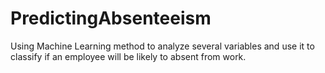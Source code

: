 # PredictingAbsenteeism
Using Machine Learning method to analyze several variables and use it to classify if an employee will be likely to absent from work. 
